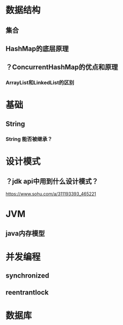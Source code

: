 # 数据结构

## 

## 集合

## HashMap的底层原理

## ？ConcurrentHashMap的优点和原理

### ArrayList和LinkedList的区别

# 基础

## String

### String 能否被继承？

### 

# 设计模式

## ？jdk api中用到什么设计模式？

<https://www.sohu.com/a/311193393_465221>

# JVM

## java内存模型

# 并发编程

## synchronized

## reentrantlock

# 数据库






